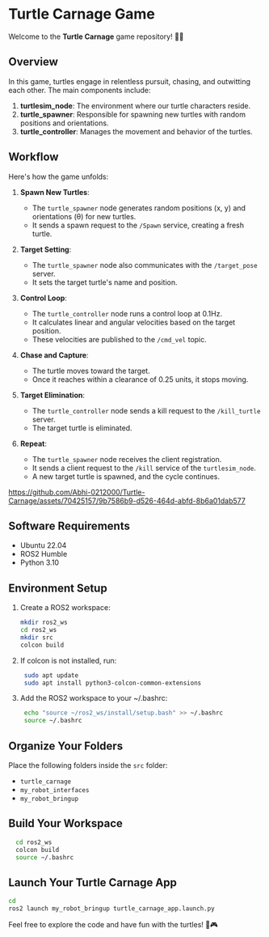 # Turtle Carnage Game

Welcome to the **Turtle Carnage** game repository! 🐢🚀

## Overview

In this game, turtles engage in relentless pursuit, chasing, and outwitting each other. The main components include:

1. **turtlesim_node**: The environment where our turtle characters reside.
2. **turtle_spawner**: Responsible for spawning new turtles with random positions and orientations.
3. **turtle_controller**: Manages the movement and behavior of the turtles.

## Workflow

Here's how the game unfolds:

1. **Spawn New Turtles**:
   - The `turtle_spawner` node generates random positions (x, y) and orientations (θ) for new turtles.
   - It sends a spawn request to the `/Spawn` service, creating a fresh turtle.

2. **Target Setting**:
   - The `turtle_spawner` node also communicates with the `/target_pose` server.
   - It sets the target turtle's name and position.

3. **Control Loop**:
   - The `turtle_controller` node runs a control loop at 0.1Hz.
   - It calculates linear and angular velocities based on the target position.
   - These velocities are published to the `/cmd_vel` topic.

4. **Chase and Capture**:
   - The turtle moves toward the target.
   - Once it reaches within a clearance of 0.25 units, it stops moving.

5. **Target Elimination**:
   - The `turtle_controller` node sends a kill request to the `/kill_turtle` server.
   - The target turtle is eliminated.

6. **Repeat**:
   - The `turtle_spawner` node receives the client registration.
   - It sends a client request to the `/kill` service of the `turtlesim_node`.
   - A new target turtle is spawned, and the cycle continues.

https://github.com/Abhi-0212000/Turtle-Carnage/assets/70425157/9b7586b9-d526-464d-abfd-8b6a01dab577

## Software Requirements
- Ubuntu 22.04
- ROS2 Humble
- Python 3.10

## Environment Setup
1. Create a ROS2 workspace:
   ```bash
   mkdir ros2_ws
   cd ros2_ws
   mkdir src
   colcon build

2. If colcon is not installed, run:
   ```bash
    sudo apt update
    sudo apt install python3-colcon-common-extensions
3. Add the ROS2 workspace to your ~/.bashrc:
   ```bash
    echo "source ~/ros2_ws/install/setup.bash" >> ~/.bashrc
    source ~/.bashrc

## Organize Your Folders
Place the following folders inside the `src` folder:
- `turtle_carnage`
- `my_robot_interfaces`
- `my_robot_bringup`


## Build Your Workspace
```bash
  cd ros2_ws
  colcon build
  source ~/.bashrc
```
## Launch Your Turtle Carnage App
```bash
cd
ros2 launch my_robot_bringup turtle_carnage_app.launch.py
```

Feel free to explore the code and have fun with the turtles! 🐢🎮
